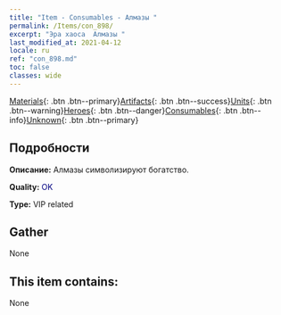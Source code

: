 ```yaml
---
title: "Item - Consumables - Алмазы "
permalink: /Items/con_898/
excerpt: "Эра хаоса  Алмазы "
last_modified_at: 2021-04-12
locale: ru
ref: "con_898.md"
toc: false
classes: wide
---
```

 [Materials](/ru/Items/){: .btn .btn--primary}[Artifacts](/ru/Items/Artifacts/){: .btn .btn--success}[Units](/ru/Items/Units/){: .btn .btn--warning}[Heroes](/ru/Items/Heroes/){: .btn .btn--danger}[Consumables](/ru/Items/Consumables/){: .btn .btn--info}[Unknown](/ru/Items/Unknown/){: .btn .btn--primary}

## Подробности
 **Описание:** Алмазы символизируют богатство.

 **Quality:** <span style="color: #000080">OK</span>

 **Type:** VIP related

## Gather

  None

## This item contains:

  None

